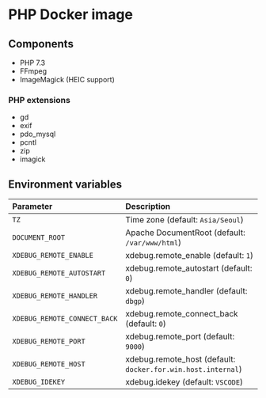 # PHP Docker image

## Components

- PHP 7.3
- FFmpeg
- ImageMagick (HEIC support)

### PHP extensions

- gd
- exif
- pdo_mysql
- pcntl
- zip
- imagick

## Environment variables

| Parameter                    | Description                                                  |
| :--------------------------- | :----------------------------------------------------------- |
| `TZ`                         | Time zone (default: `Asia/Seoul`)                            |
| `DOCUMENT_ROOT`              | Apache DocumentRoot (default: `/var/www/html`)               |
| `XDEBUG_REMOTE_ENABLE`       | xdebug.remote_enable (default: `1`)                          |
| `XDEBUG_REMOTE_AUTOSTART`    | xdebug.remote_autostart (default: `0`)                       |
| `XDEBUG_REMOTE_HANDLER`      | xdebug.remote_handler (default: `dbgp`)                      |
| `XDEBUG_REMOTE_CONNECT_BACK` | xdebug.remote_connect_back (default: `0`)                    |
| `XDEBUG_REMOTE_PORT`         | xdebug.remote_port (default: `9000`)                         |
| `XDEBUG_REMOTE_HOST`         | xdebug.remote_host (default: `docker.for.win.host.internal`) |
| `XDEBUG_IDEKEY`              | xdebug.idekey (default: `VSCODE`)                            |
